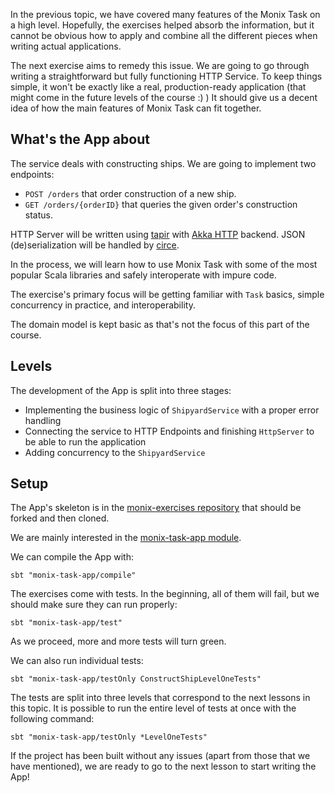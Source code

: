In the previous topic, we have covered many features of the Monix Task on a high level.
Hopefully, the exercises helped absorb the information, but it cannot be obvious how to apply and combine all the different pieces when writing actual applications.

The next exercise aims to remedy this issue. We are going to go through writing a straightforward but fully functioning HTTP Service.
To keep things simple, it won't be exactly like a real, production-ready application (that might come in the future levels of the course :) ) It should give us a decent idea of how the main features of Monix Task can fit together.

## What's the App about

The service deals with constructing ships.
We are going to implement two endpoints:
- `POST /orders` that order construction of a new ship.
- `GET /orders/{orderID}` that queries the given order's construction status.

HTTP Server will be written using [tapir](https://tapir.softwaremill.com/en/latest/) with [Akka HTTP](https://doc.akka.io/docs/akka-http/current/) backend.
JSON (de)serialization will be handled by [circe](https://github.com/circe/circe).

In the process, we will learn how to use Monix Task with some of the most popular Scala libraries and safely interoperate with impure code.

The exercise's primary focus will be getting familiar with `Task` basics, simple concurrency in practice, and interoperability.

The domain model is kept basic as that's not the focus of this part of the course.

## Levels

The development of the App is split into three stages:
- Implementing the business logic of `ShipyardService` with a proper error handling
- Connecting the service to HTTP Endpoints and finishing `HttpServer` to be able to run the application
- Adding concurrency to the `ShipyardService`

## Setup

The App's skeleton is in the [monix-exercises repository](https://github.com/scalazone/monix-exercises) that should be forked and then cloned.

We are mainly interested in the [monix-task-app module](https://github.com/scalazone/monix-exercises/tree/main/monix-task-app/src/main/scala/scalazone/monix/app).

We can compile the App with:

``` 
sbt "monix-task-app/compile"
```

The exercises come with tests.
In the beginning, all of them will fail, but we should make sure they can run properly:

``` 
sbt "monix-task-app/test"
```

As we proceed, more and more tests will turn green.

We can also run individual tests:

``` 
sbt "monix-task-app/testOnly ConstructShipLevelOneTests"
```

The tests are split into three levels that correspond to the next lessons in this topic.
It is possible to run the entire level of tests at once with the following command:

``` 
sbt "monix-task-app/testOnly *LevelOneTests"
```

If the project has been built without any issues (apart from those that we have mentioned), we are ready to go to the next lesson to start writing the App!
